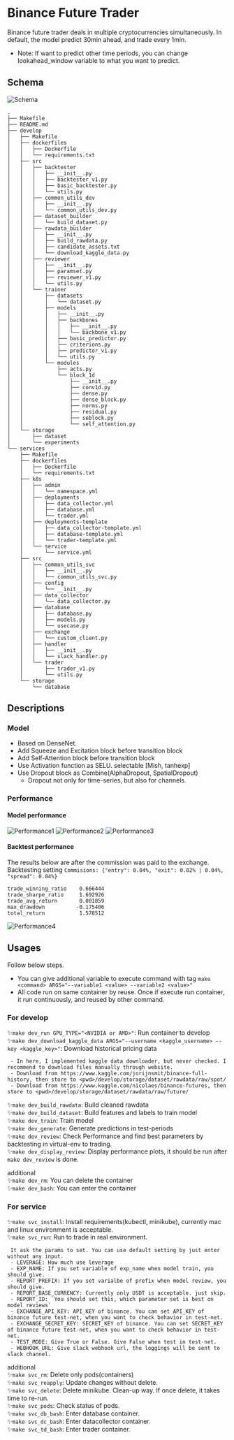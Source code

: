 # Binance Future Trader
Binance future trader deals in multiple cryptocurrencies simultaneously. In default, the model predict 30min ahead, and trade every 1min.
* Note: If want to predict other time periods, you can change lookahead_window variable to what you want to predict.

## Schema
![Schema](images/schema.png)
```
.
├── Makefile
├── README.md
├── develop
│   ├── Makefile
│   ├── dockerfiles
│   │   ├── Dockerfile
│   │   └── requirements.txt
│   ├── src
│   │   ├── backtester
│   │   │   ├── __init__.py
│   │   │   ├── backtester_v1.py
│   │   │   ├── basic_backtester.py
│   │   │   └── utils.py
│   │   ├── common_utils_dev
│   │   │   ├── __init__.py
│   │   │   └── common_utils_dev.py
│   │   ├── dataset_builder
│   │   │   └── build_dataset.py
│   │   ├── rawdata_builder
│   │   │   ├── __init__.py
│   │   │   ├── build_rawdata.py
│   │   │   ├── candidate_assets.txt
│   │   │   └── download_kaggle_data.py
│   │   ├── reviewer
│   │   │   ├── __init__.py
│   │   │   ├── paramset.py
│   │   │   ├── reviewer_v1.py
│   │   │   └── utils.py
│   │   └── trainer
│   │       ├── datasets
│   │       │   └── dataset.py
│   │       ├── models
│   │       │   ├── __init__.py
│   │       │   ├── backbones
│   │       │   │   ├── __init__.py
│   │       │   │   └── backbone_v1.py
│   │       │   ├── basic_predictor.py
│   │       │   ├── criterions.py
│   │       │   ├── predictor_v1.py
│   │       │   └── utils.py
│   │       └── modules
│   │           ├── acts.py
│   │           └── block_1d
│   │               ├── __init__.py
│   │               ├── conv1d.py
│   │               ├── dense.py
│   │               ├── dense_block.py
│   │               ├── norms.py
│   │               ├── residual.py
│   │               ├── seblock.py
│   │               └── self_attention.py
│   └── storage
│       ├── dataset
│       └── experiments
└── services
    ├── Makefile
    ├── dockerfiles
    │   ├── Dockerfile
    │   └── requirements.txt
    ├── k8s
    │   ├── admin
    │   │   └── namespace.yml
    │   ├── deployments
    │   │   ├── data_collector.yml
    │   │   ├── database.yml
    │   │   └── trader.yml
    │   ├── deployments-template
    │   │   ├── data_collector-template.yml
    │   │   ├── database-template.yml
    │   │   └── trader-template.yml
    │   └── service
    │       └── service.yml
    ├── src
    │   ├── common_utils_svc
    │   │   ├── __init__.py
    │   │   └── common_utils_svc.py
    │   ├── config
    │   │   └── __init__.py
    │   ├── data_collector
    │   │   └── data_collector.py
    │   ├── database
    │   │   ├── database.py
    │   │   ├── models.py
    │   │   └── usecase.py
    │   ├── exchange
    │   │   └── custom_client.py
    │   ├── handler
    │   │   ├── __init__.py
    │   │   └── slack_handler.py
    │   └── trader
    │       ├── trader_v1.py
    │       └── utils.py
    └── storage
        └── database
```
## Descriptions
### Model
 - Based on DenseNet.
 - Add Squeeze and Excitation block before transition block
 - Add Self-Attention block before transition block
 - Use Activation function as SELU. selectable [Mish, tanhexp]
 - Use Dropout block as Combine(AlphaDropout, SpatialDropout)
   - Dropout not only for time-series, but also for channels.
### Performance
#### Model performance
![Performance1](images/performance1.png)
![Performance2](images/performance2.png)
![Performance3](images/performance3.png)

#### Backtest performance
The results below are after the commission was paid to the exchange.
Backtesting setting `Commisions: {"entry": 0.04%, "exit": 0.02% | 0.04%, "spread": 0.04%}`
```
trade_winning_ratio    0.666444
trade_sharpe_ratio     1.692926
trade_avg_return       0.001859
max_drawdown          -0.175406
total_return           1.578512
```
![Performance4](images/performance4.png)


## Usages
Follow below steps.
 - You can give additional variable to execute command with tag `make <command> ARGS="--variable1 <value> --variable2 <value>"`
 - All code run on same container by reuse. Once if execute run container, it run continuously, and reused by other command.
### For develop
:sparkles:`make dev_run GPU_TYPE="<NVIDIA or AMD>"`: Run container to develop  
:sparkles:`make dev_download_kaggle_data ARGS="--username <kaggle_username> --key <kaggle_key>"`: Download historical pricing data
```
 - In here, I implemented kaggle data downloader, but never checked. I recommend to download files manually through website.  
 - Download from https://www.kaggle.com/jorijnsmit/binance-full-history, then store to <pwd>/develop/storage/dataset/rawdata/raw/spot/  
 - Download from https://www.kaggle.com/nicolaes/binance-futures, then store to <pwd>/develop/storage/dataset/rawdata/raw/future/
```
:sparkles:`make dev_build_rawdata`: Build cleaned rawdata  
:sparkles:`make dev_build_dataset`: Build features and labels to train model  
:sparkles:`make dev_train`: Train model  
:sparkles:`make dev_generate`: Generate predictions in test-periods  
:sparkles:`make dev_review`: Check Performance and find best parameters by backtesting in virtual-env to trading.  
:sparkles:`make dev_display_review`: Display performance plots, it should be run after `make dev_review` is done.
  
additional  
:sparkles:`make dev_rm`: You can delete the container  
:sparkles:`make dev_bash`: You can enter the container

### For service
:sparkles:`make svc_install`: Install requirements(kubectl, minikube), currently mac and linux environment is acceptable.  
:sparkles:`make svc_run`: Run to trade in real environment.
```
 It ask the params to set. You can use default setting by just enter without any input.
 - LEVERAGE: How much use leverage
 - EXP_NAME: If you set variable of exp_name when model train, you should give.
 - REPORT_PREFIX: If you set varialbe of prefix when model review, you should give.
 - REPORT_BASE_CURRENCY: Currently only USDT is acceptable. just skip.
 - REPORT_ID: `You should set this, which parameter set is best on model reviews`
 - EXCHANGE_API_KEY: API_KEY of binance. You can set API_KEY of binance future test-net, when you want to check behavior in test-net.
 - EXCHANGE_SECRET_KEY: SECRET_KEY of binance. You can set SECRET_KEY of binance future test-net, when you want to check behavior in test-net.
 - TEST_MODE: Give True or False. Give False when test in test-net.
 - WEBHOOK_URL: Give slack webhook url, the loggings will be sent to slack channel.
```

additional  
:sparkles:`make svc_rm`: Delete only pods(containers)  
:sparkles:`make svc_reapply`: Update changes without delete.  
:sparkles:`make svc_delete`: Delete minikube. Clean-up way. If once delete, it takes time to re-run.  
:sparkles:`make svc_pods`: Check status of pods.  
:sparkles:`make svc_db_bash`: Enter database container.  
:sparkles:`make svc_dc_bash`: Enter datacollector container.  
:sparkles:`make svc_td_bash`: Enter trader container.  